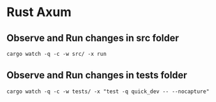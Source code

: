 # Rust Axum

## Observe and Run changes in src folder

```shell
cargo watch -q -c -w src/ -x run
```

## Observe and Run changes in tests folder

```shell
cargo watch -q -c -w tests/ -x "test -q quick_dev -- --nocapture"
```
